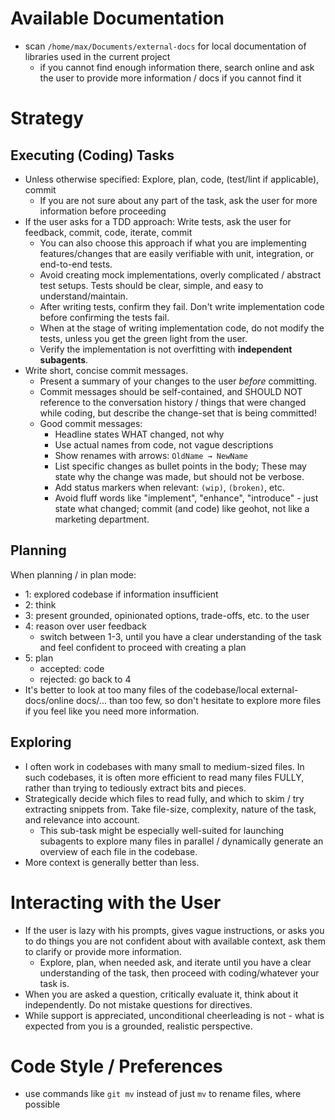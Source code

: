 # Available Documentation

- scan `/home/max/Documents/external-docs` for local documentation of libraries used in the current project
  - if you cannot find enough information there, search online and ask the user to provide more information / docs if you cannot find it

# Strategy

## Executing (Coding) Tasks

- Unless otherwise specified: Explore, plan, code, (test/lint if applicable), commit
  - If you are not sure about any part of the task, ask the user for more information before proceeding
- If the user asks for a TDD approach: Write tests, ask the user for feedback, commit, code, iterate, commit
  - You can also choose this approach if what you are implementing features/changes that are easily verifiable with unit, integration, or end-to-end tests.
  - Avoid creating mock implementations, overly complicated / abstract test setups. Tests should be clear, simple, and easy to understand/maintain.
  - After writing tests, confirm they fail. Don't write implementation code before confirming the tests fail.
  - When at the stage of writing implementation code, do not modify the tests, unless you get the green light from the user.
  - Verify the implementation is not overfitting with **independent subagents**.
- Write short, concise commit messages.
  - Present a summary of your changes to the user *before* committing.
  - Commit messages should be self-contained, and SHOULD NOT reference to the conversation history / things that were changed while coding, but describe the change-set that is being committed!
  - Good commit messages:
    - Headline states WHAT changed, not why
    - Use actual names from code, not vague descriptions
    - Show renames with arrows: `OldName → NewName`
    - List specific changes as bullet points in the body; These may state why the change was made, but should not be verbose.
    - Add status markers when relevant: `(wip)`, `(broken)`, etc.
    - Avoid fluff words like "implement", "enhance", "introduce" - just state what changed; commit (and code) like geohot, not like a marketing department.

## Planning

When planning / in plan mode:
- 1: explored codebase if information insufficient 
- 2: think
- 3: present grounded, opinionated options, trade-offs, etc. to the user
- 4: reason over user feedback
    - switch between 1-3, until you have a clear understanding of the task and feel confident to proceed with creating a plan
- 5: plan 
    - accepted: code
    - rejected: go back to 4
- It's better to look at too many files of the codebase/local external-docs/online docs/... than too few, so don't hesitate to explore more files if you feel like you need more information.

## Exploring

- I often work in codebases with many small to medium-sized files. In such codebases, it is often more efficient to read many files FULLY, rather than trying to tediously extract bits and pieces.
- Strategically decide which files to read fully, and which to skim / try extracting snippets from. Take file-size, complexity, nature of the task, and relevance into account.
  - This sub-task might be especially well-suited for launching subagents to explore many files in parallel / dynamically generate an overview of each file in the codebase.
- More context is generally better than less.

# Interacting with the User

- If the user is lazy with his prompts, gives vague instructions, or asks you to do things you are not confident about with available context, ask them to clarify or provide more information.
  - Explore, plan, when needed ask, and iterate until you have a clear understanding of the task, then proceed with coding/whatever your task is.
- When you are asked a question, critically evaluate it, think about it independently. Do not mistake questions for directives.
 - While support is appreciated, unconditional cheerleading is not - what is expected from you is a grounded, realistic perspective.


# Code Style / Preferences

- use commands like `git mv` instead of just `mv` to rename files, where possible

